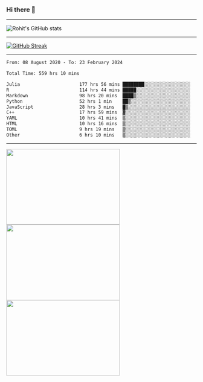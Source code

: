### Hi there 👋

<hr/>

![Rohit's GitHub stats](https://github-readme-stats.vercel.app/api?username=RohitRathore1&show_icons=true&theme=transparent)

<hr/>

[![GitHub Streak](http://github-readme-streak-stats.herokuapp.com?user=RohitRathore1&theme=dark&mode=weekly)](https://git.io/streak-stats)

<hr/>

<!--START_SECTION:waka-->

```txt
From: 08 August 2020 - To: 23 February 2024

Total Time: 559 hrs 10 mins

Julia                      177 hrs 56 mins ████████░░░░░░░░░░░░░░░░░   31.82 %
R                          114 hrs 44 mins █████░░░░░░░░░░░░░░░░░░░░   20.52 %
Markdown                   98 hrs 20 mins  ████▒░░░░░░░░░░░░░░░░░░░░   17.59 %
Python                     52 hrs 1 min    ██▒░░░░░░░░░░░░░░░░░░░░░░   09.30 %
JavaScript                 28 hrs 3 mins   █▒░░░░░░░░░░░░░░░░░░░░░░░   05.02 %
C++                        17 hrs 59 mins  ▓░░░░░░░░░░░░░░░░░░░░░░░░   03.22 %
YAML                       10 hrs 41 mins  ▒░░░░░░░░░░░░░░░░░░░░░░░░   01.91 %
HTML                       10 hrs 16 mins  ▒░░░░░░░░░░░░░░░░░░░░░░░░   01.84 %
TOML                       9 hrs 19 mins   ▒░░░░░░░░░░░░░░░░░░░░░░░░   01.67 %
Other                      6 hrs 10 mins   ▒░░░░░░░░░░░░░░░░░░░░░░░░   01.11 %
```

<!--END_SECTION:waka-->

<hr/>

<p>
  <img src="https://wakatime.com/share/@TeAmp0is0N/0205e68a-e5ed-48bf-b870-3c94c1fa77d3.svg" width="300" height="200">
  <img src="https://wakatime.com/share/@TeAmp0is0N/3935ee43-08a3-493e-8b95-60c1f9204b15.svg" width="300" height="200">
  <img src="https://wakatime.com/share/@TeAmp0is0N/8717aacc-7340-44e0-abb1-987dc9823fcd.svg" width="300" height="200">
</p>




